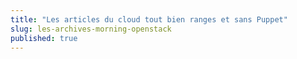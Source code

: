 ```yaml
---
title: "Les articles du cloud tout bien ranges et sans Puppet"
slug: les-archives-morning-openstack
published: true
---
```

